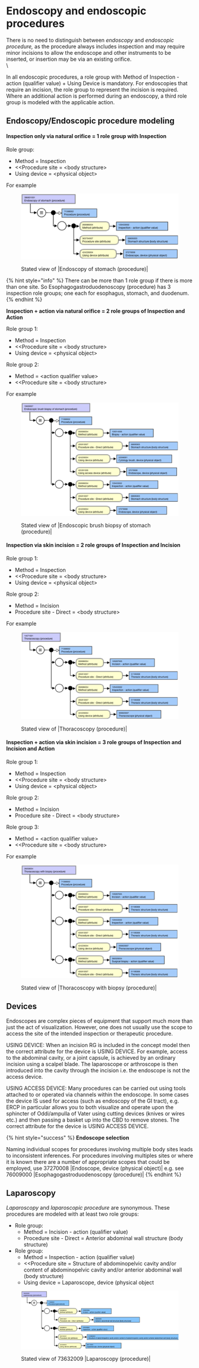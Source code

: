 # Endoscopy and endoscopic procedures

There is no need to distinguish between _endoscopy_ and _endoscopic procedure,_ as the procedure always includes inspection and may require minor incisions to allow the endoscope and other instruments to be inserted, or insertion may be via an existing orifice. \
\


In all endoscopic procedures, a role group with Method of Inspection - action (qualifier value) + Using Device is mandatory.  For endoscopies that require an incision, the role group to represent the incision is required.  Where an additional action is performed during an endoscopy, a third role group is modeled with the applicable action.

## Endoscopy/Endoscopic procedure modeling <a href="#endoscopy-endoscopic-procedure-modeling" id="endoscopy-endoscopic-procedure-modeling"></a>

#### &#x20;**Inspection only via natural orifice = 1 role group with Inspection**

Role group:

* Method = Inspection
* <\<Procedure site = \<body structure>
* Using device = \<physical object>

For example

<figure><img src="../../../../../.gitbook/assets/image (2).png" alt=""><figcaption><p>Stated view of |Endoscopy of stomach (procedure)|</p></figcaption></figure>



{% hint style="info" %}
There can be more than 1 role group if there is more than one site.  So Esophagogastroduodenoscopy (procedure) has 3 inspection role groups; one each for esophagus, stomach, and duodenum.&#x20;
{% endhint %}

**Inspection + action via natural orifice = 2 role groups of Inspection and Action**

Role group 1:

* Method = Inspection
* <\<Procedure site = \<body structure>
* Using device = \<physical object>

Role group 2:

* Method = \<action qualifier value>
* <\<Procedure site = \<body structure>

For example

<figure><img src="../../../../../.gitbook/assets/image (5).png" alt=""><figcaption><p>Stated view of |Endoscopic brush biopsy of stomach (procedure)|</p></figcaption></figure>

#### **Inspection via skin incision = 2 role groups of Inspection and Incision**

Role group 1:

* Method = Inspection
* <\<Procedure site = \<body structure>
* Using device = \<physical object>

Role group 2:

* Method = Incision
* Procedure site - Direct = \<body structure>

For example

<figure><img src="../../../../../.gitbook/assets/image (3).png" alt=""><figcaption><p>Stated view of |Thoracoscopy (procedure)|</p></figcaption></figure>

#### **Inspection + action via skin incision = 3 role groups of Inspection and Incision and Action**

Role group 1:

* Method = Inspection
* <\<Procedure site = \<body structure>
* Using device = \<physical object>

Role group 2:

* Method = Incision
* Procedure site - Direct = \<body structure>

Role group 3:

* Method = \<action qualifier value>
* <\<Procedure site = \<body structure>

For example

<figure><img src="../../../../../.gitbook/assets/image (6).png" alt=""><figcaption><p>Stated view of |Thoracoscopy with biopsy (procedure)|</p></figcaption></figure>

## Devices <a href="#devices" id="devices"></a>

Endoscopes are complex pieces of equipment that support much more than just the act of visualization. However, one does not usually use the scope to access the site of the intended inspection or therapeutic procedure.&#x20;

USING DEVICE: When an incision RG is included in the concept model then the correct attribute for the device is USING DEVICE. For example, access to the abdominal cavity, or a  joint capsule, is achieved by an ordinary incision using a scalpel blade. The laparoscope or arthroscope is then introduced into the cavity through the incision i.e. the endoscope is not the access device.

USING ACCESS DEVICE: Many procedures can be carried out using tools attached to or operated via channels within the endoscope. In some cases the device IS used for access (such as endoscopy of the GI tract), e.g. ERCP in particular allows you to both visualize and operate upon the sphincter of Oddi/ampulla of Vater using cutting devices (knives or wires etc.) and then passing a basket up into the CBD to remove stones. The correct attribute for the device is USING ACCESS DEVICE.

{% hint style="success" %}
**Endoscope selection**

Naming individual scopes for procedures involving multiple body sites leads to inconsistent inferences. For procedures involving multiples sites or where it is known there are a number of appropriate scopes that could be employed, use 37270008 |Endoscope, device (physical object)| e.g. see 76009000 |Esophagogastroduodenoscopy (procedure)|
{% endhint %}

## Laparoscopy <a href="#laparoscopy" id="laparoscopy"></a>

_Laparoscopy_ and _laparoscopic procedure_ are synonymous. These procedures are modeled with at least two role groups:

* Role group:&#x20;
  * Method = Incision - action (qualifier value)
  * Procedure site - Direct = Anterior abdominal wall structure (body structure)
* Role group:
  * Method = Inspection - action (qualifier value)
  * <\<Procedure site = Structure of abdominopelvic cavity and/or content of abdominopelvic cavity and/or anterior abdominal wall (body structure)
  * Using device = Laparoscope, device (physical object

<figure><img src="../../../../../.gitbook/assets/image (7).png" alt=""><figcaption><p>Stated view of 73632009 |Laparoscopy (procedure)|</p></figcaption></figure>

<figure><img src="../../../../../authoring/procedure/images/229114165.png" alt=""><figcaption></figcaption></figure>
